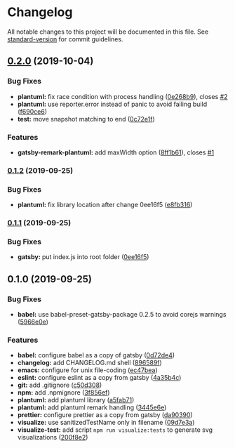 # Changelog

All notable changes to this project will be documented in this file. See [standard-version](https://github.com/conventional-changelog/standard-version) for commit guidelines.

## [0.2.0](https://github.com/baerrach/gatsby-remark-plantuml/compare/v0.1.2...v0.2.0) (2019-10-04)


### Bug Fixes

* **plantuml:** fix race condition with process handling ([0e268b9](https://github.com/baerrach/gatsby-remark-plantuml/commit/0e268b9)), closes [#2](https://github.com/baerrach/gatsby-remark-plantuml/issues/2)
* **plantuml:** use reporter.error instead of panic to avoid failing build ([f690ce6](https://github.com/baerrach/gatsby-remark-plantuml/commit/f690ce6))
* **test:** move snapshot matching to end ([0c72e1f](https://github.com/baerrach/gatsby-remark-plantuml/commit/0c72e1f))


### Features

* **gatsby-remark-plantuml:** add maxWidth option ([8ff1b61](https://github.com/baerrach/gatsby-remark-plantuml/commit/8ff1b61)), closes [#1](https://github.com/baerrach/gatsby-remark-plantuml/issues/1)

### [0.1.2](https://github.com/baerrach/gatsby-remark-plantuml/compare/v0.1.1...v0.1.2) (2019-09-25)


### Bug Fixes

* **plantuml:** fix library location after change 0ee16f5 ([e8fb316](https://github.com/baerrach/gatsby-remark-plantuml/commit/e8fb316))

### [0.1.1](https://github.com/baerrach/gatsby-remark-plantuml/compare/v0.1.0...v0.1.1) (2019-09-25)


### Bug Fixes

* **gatsby:** put index.js into root folder ([0ee16f5](https://github.com/baerrach/gatsby-remark-plantuml/commit/0ee16f5))

## 0.1.0 (2019-09-25)


### Bug Fixes

* **babel:** use babel-preset-gatsby-package 0.2.5 to avoid corejs warnings ([5966e0e](https://github.com/baerrach/gatsby-remark-plantuml/commit/5966e0e))


### Features

* **babel:** configure babel as a copy of gatsby ([0d72de4](https://github.com/baerrach/gatsby-remark-plantuml/commit/0d72de4))
* **changelog:** add CHANGELOG.md shell ([896589f](https://github.com/baerrach/gatsby-remark-plantuml/commit/896589f))
* **emacs:** configure for unix file-coding ([ec47bea](https://github.com/baerrach/gatsby-remark-plantuml/commit/ec47bea))
* **eslint:** configure eslint as a copy from gatsby ([4a35b4c](https://github.com/baerrach/gatsby-remark-plantuml/commit/4a35b4c))
* **git:** add .gitignore ([c50d308](https://github.com/baerrach/gatsby-remark-plantuml/commit/c50d308))
* **npm:** add .npmignore ([3f856ef](https://github.com/baerrach/gatsby-remark-plantuml/commit/3f856ef))
* **plantuml:** add plantuml library ([a5fab71](https://github.com/baerrach/gatsby-remark-plantuml/commit/a5fab71))
* **plantuml:** add plantuml remark handling ([3445e6e](https://github.com/baerrach/gatsby-remark-plantuml/commit/3445e6e))
* **prettier:** configure prettier as a copy from gatsby ([da90390](https://github.com/baerrach/gatsby-remark-plantuml/commit/da90390))
* **visualize:** use sanitizedTestName only in filename ([09d7e3a](https://github.com/baerrach/gatsby-remark-plantuml/commit/09d7e3a))
* **visualize-test:** add script `npm run visualize:tests` to generate svg visualizations ([200f8e2](https://github.com/baerrach/gatsby-remark-plantuml/commit/200f8e2))

